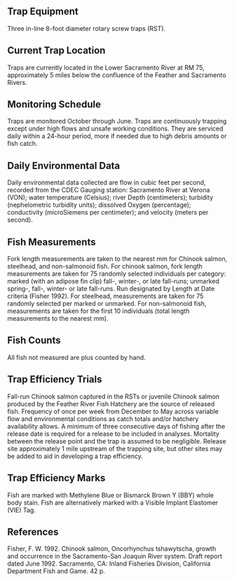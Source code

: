 ## Trap Equipment
Three in-line 8-foot diameter rotary screw traps (RST).

## Current Trap Location
Traps are currently located in the Lower Sacramento River at RM 75, approximately 5 miles below the confluence of the Feather and Sacramento Rivers.

## Monitoring Schedule
Traps are monitored October through June. Traps are continuously trapping except under high flows and unsafe working conditions. They are serviced daily within a 24-hour period, more if needed due to high debris amounts or fish catch.

## Daily Environmental Data
Daily environmental data collected are flow in cubic feet per second, recorded from the CDEC Gauging station: Sacramento River at Verona (VON); water temperature (Celsius); river Depth (centimeters); turbidity (nephelometric turbidity units); dissolved Oxygen (percentage); conductivity (microSiemens per centimeter); and velocity (meters per second).

## Fish Measurements
Fork length measurements are taken to the nearest mm for Chinook salmon, steelhead, and non-salmonoid fish. For chinook salmon, fork length measurements are taken for 75 randomly selected individuals per category: marked (with an adipose fin clip) fall-, winter-, or late fall-runs; unmarked spring-, fall-, winter- or late fall-runs. Run designated by Length at Date criteria (Fisher 1992). For steelhead, measurements are taken for 75 randomly selected per marked or unmarked. For non-salmonoid fish, measurements are taken for the first 10 individuals (total length measurements to the nearest mm). 

## Fish Counts
All fish not measured are plus counted by hand.

## Trap Efficiency Trials
Fall-run Chinook salmon captured in the RSTs or juvenile Chinook salmon produced by the Feather River Fish Hatchery are the source of released fish. Frequency of once per week from December to May across variable flow and environmental conditions as catch totals and/or hatchery availability allows. A minimum of three consecutive days of fishing after the release date is required for a release to be included in analyses. Mortality between the release point and the trap is assumed to be negligible. Release site approximately 1 mile upstream of the trapping site, but other sites may be added to aid in developing a trap efficiency. 

## Trap Efficiency Marks
Fish are marked with Methylene Blue or Bismarck Brown Y (BBY) whole body stain. Fish are alternatively marked with a Visible Implant Elastomer (VIE) Tag.   

## References
Fisher, F. W. 1992. Chinook salmon, Oncorhynchus tshawytscha, growth and occurrence in the Sacramento-San Joaquin River system. Draft report dated June 1992. Sacramento, CA: Inland Fisheries Division, California Department Fish and Game. 42 p.
